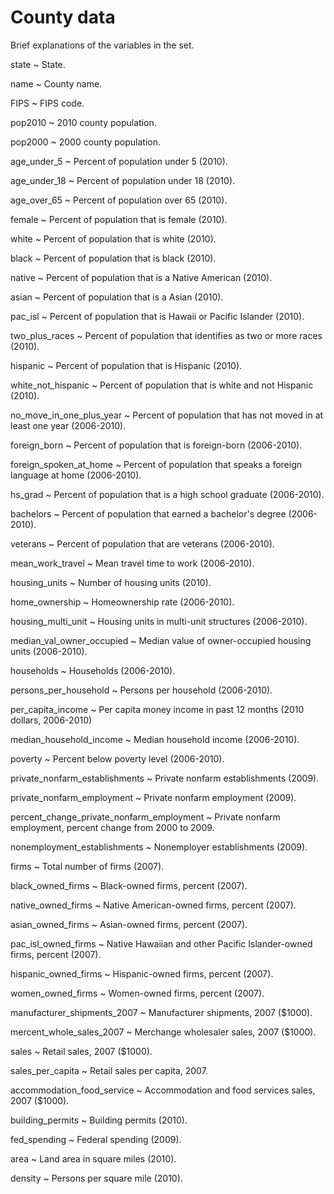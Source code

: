 # County data

Brief explanations of the variables in the set.

state
  ~ State.

name
  ~ County name.

FIPS
  ~ FIPS code.

pop2010
  ~ 2010 county population.

pop2000
  ~ 2000 county population.

age_under_5
  ~ Percent of population under 5 (2010).

age_under_18
  ~ Percent of population under 18 (2010).

age_over_65
  ~ Percent of population over 65 (2010).

female
  ~ Percent of population that is female (2010).

white
  ~ Percent of population that is white (2010).

black
  ~ Percent of population that is black (2010).

native
  ~ Percent of population that is a Native American (2010).

asian
  ~ Percent of population that is a Asian (2010).

pac_isl
  ~ Percent of population that is Hawaii or Pacific Islander (2010).

two_plus_races
  ~ Percent of population that identifies as two or more races (2010).

hispanic
  ~ Percent of population that is Hispanic (2010).

white_not_hispanic
  ~ Percent of population that is white and not Hispanic (2010).

no_move_in_one_plus_year
  ~ Percent of population that has not moved in at least one year (2006-2010).

foreign_born
  ~ Percent of population that is foreign-born (2006-2010).

foreign_spoken_at_home
  ~ Percent of population that speaks a foreign language at home (2006-2010).

hs_grad
  ~ Percent of population that is a high school graduate (2006-2010).

bachelors
  ~ Percent of population that earned a bachelor's degree (2006-2010).

veterans
  ~ Percent of population that are veterans (2006-2010).

mean_work_travel
  ~ Mean travel time to work (2006-2010).

housing_units
  ~ Number of housing units (2010).

home_ownership
  ~ Homeownership rate (2006-2010).

housing_multi_unit
  ~ Housing units in multi-unit structures (2006-2010).

median_val_owner_occupied
  ~ Median value of owner-occupied housing units (2006-2010).

households
  ~ Households (2006-2010).

persons_per_household
  ~ Persons per household (2006-2010).

per_capita_income
  ~ Per capita money income in past 12 months (2010 dollars, 2006-2010)

median_household_income
  ~ Median household income (2006-2010).

poverty
  ~ Percent below poverty level (2006-2010).

private_nonfarm_establishments
  ~ Private nonfarm establishments (2009).

private_nonfarm_employment
  ~ Private nonfarm employment (2009).

percent_change_private_nonfarm_employment
  ~ Private nonfarm employment, percent change from 2000 to 2009.

nonemployment_establishments
  ~ Nonemployer establishments (2009).

firms
  ~ Total number of firms (2007).

black_owned_firms
  ~ Black-owned firms, percent (2007).

native_owned_firms
  ~ Native American-owned firms, percent (2007).

asian_owned_firms
  ~ Asian-owned firms, percent (2007).

pac_isl_owned_firms
  ~ Native Hawaiian and other Pacific Islander-owned firms, percent (2007).

hispanic_owned_firms
  ~ Hispanic-owned firms, percent (2007).

women_owned_firms
  ~ Women-owned firms, percent (2007).

manufacturer_shipments_2007
  ~ Manufacturer shipments, 2007 ($1000).

mercent_whole_sales_2007
  ~ Merchange wholesaler sales, 2007 ($1000).

sales
  ~ Retail sales, 2007 ($1000).

sales_per_capita
  ~ Retail sales per capita, 2007.

accommodation_food_service
  ~ Accommodation and food services sales, 2007 ($1000).

building_permits
  ~ Building permits (2010).

fed_spending
  ~ Federal spending (2009).

area
  ~ Land area in square miles (2010).

density
  ~ Persons per square mile (2010).
